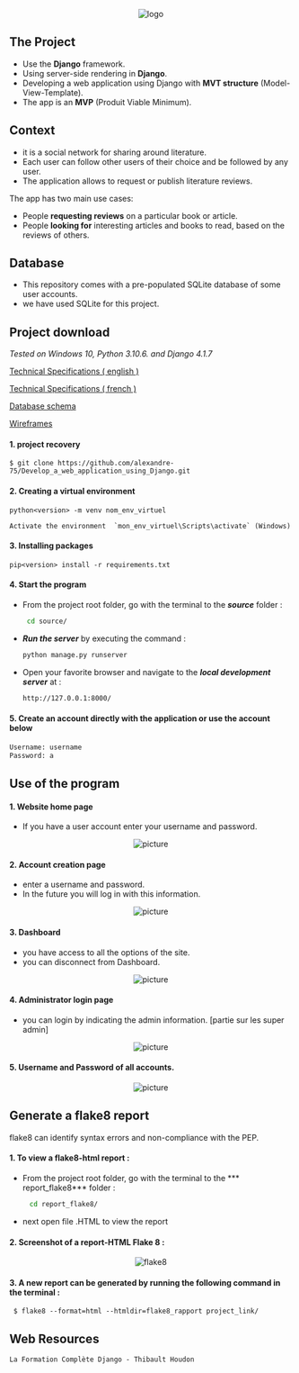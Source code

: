 <p align="center">
  <img src="picture\16004297044411_P7.png" alt="logo" />
</p>

## The Project

- Use the **Django** framework.
- Using server-side rendering in **Django**.
- Developing a web application using Django with **MVT structure** (Model-View-Template).
- The app is an **MVP** (Produit Viable Minimum).


## Context

- it is a social network for sharing around literature.
- Each user can follow other users of their choice and be followed by any user.
- The application allows to request or publish literature reviews.

The app has two main use cases:
- People **requesting reviews** on a particular book or article.
- People **looking for** interesting articles and books to read, based on the reviews of others.

## Database

- This repository comes with a pre-populated SQLite database of some user accounts.
- we have used SQLite for this project.


##  Project download

_Tested on Windows 10, Python 3.10.6. and Django 4.1.7_

[Technical Specifications ( english )](https://github.com/alexandre-75/Develop_a_web_application_using_Django/blob/main/picture/technical_specifications/technical_specifications-english.pdf)

[Technical Specifications ( french )](https://github.com/alexandre-75/Develop_a_web_application_using_Django/blob/main/picture/technical_specifications/technical_specifications-french.pdf)

[Database schema](https://s3-eu-west-1.amazonaws.com/course.oc-static.com/projects/Python+EN/Python+782+Develop+a+Web+Application+Using+Django/LITReview+-+Schema.pdf)

[Wireframes](https://s3-eu-west-1.amazonaws.com/course.oc-static.com/projects/Python%20FR/P7%20-%20D%C3%A9veloppez%20une%20application%20Web%20en%20utilisant%20Django/LITReview%20-%20Wireframes%20-%20FR.pdf)

####  1. project recovery

    $ git clone https://github.com/alexandre-75/Develop_a_web_application_using_Django.git

####  2. Creating a virtual environment

    python<version> -m venv nom_env_virtuel

    Activate the environment  `mon_env_virtuel\Scripts\activate` (Windows)

####  3. Installing packages

    pip<version> install -r requirements.txt
    
####  4. Start the program

- From the project root folder, go with the terminal to the ***source*** folder :
    ```sh
     cd source/
     ```
- ***Run the server*** by executing the command :
  ```sh
  python manage.py runserver
  ```

- Open your favorite browser and navigate to the ***local development server*** at :
  ```sh
  http://127.0.0.1:8000/
  ```

#### 5. Create an account directly with the application or use the account below 
   ```sh
   Username: username
   Password: a
   ```


## Use of the program

#### 1. Website home page

- If you have a user account enter your username and password.

<p align="center"><img src="https://github.com/alexandre-75/Develop_a_web_application_using_Django/blob/main/picture/Capture%20d%E2%80%99%C3%A9cran%202023-04-01%20155635.jpg?raw=true" alt="picture" /></p>

#### 2. Account creation page

- enter a username and password.
- In the future you will log in with this information.

<p align="center"><img src="https://github.com/alexandre-75/Develop_a_web_application_using_Django/blob/main/picture/Capture%20d%E2%80%99%C3%A9cran%202023-04-01%20155708.jpg?raw=true" alt="picture" /></p>

#### 3. Dashboard

- you have access to all the options of the site.
- you can disconnect from Dashboard.

<p align="center"><img src="https://github.com/alexandre-75/Develop_a_web_application_using_Django/blob/main/picture/Capture%20d%E2%80%99%C3%A9cran%202023-04-01%20155537.jpg?raw=true" alt="picture" /></p>

#### 4. Administrator login page

- you can login by indicating the admin information.
[partie sur les super admin]

<p align="center"><img src="https://github.com/alexandre-75/Develop_a_web_application_using_Django/blob/main/picture/Capture%20d%E2%80%99%C3%A9cran%202023-04-01%20155905.jpg?raw=true" alt="picture" /></p>

#### 5. Username and Password of all accounts.

<p align="center"><img src="https://github.com/alexandre-75/Develop_a_web_application_using_Django/blob/main/picture/Capture%20d%E2%80%99%C3%A9cran%202023-04-01%20140844.jpg?raw=true" alt="picture" /></p>

    
## Generate a flake8 report
    
flake8 can identify syntax errors and non-compliance with the PEP.

#### 1. To view a flake8-html report :

- From the project root folder, go with the terminal to the *** report_flake8*** folder  :

```sh
     cd report_flake8/
```
 - next open file .HTML to view the report
 
#### 2. Screenshot of a report-HTML Flake 8 : 
  
  <p align="center"><img src="https://github.com/alexandre-75/Develop_a_web_application_using_Django/blob/main/picture/Capture%20d%E2%80%99%C3%A9cran%202023-04-01%20153824.jpg?raw=true" alt="flake8" /></p>
  
  
  
#### 3. A new report can be generated by running the following command in the terminal :

     $ flake8 --format=html --htmldir=flake8_rapport project_link/

##  Web Resources

    La Formation Complète Django - Thibault Houdon